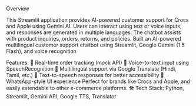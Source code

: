 Overview

This Streamlit application provides AI-powered customer support for Crocs and Apple using Gemini AI. Users can interact using text or voice inputs, and responses are generated in multiple languages. The chatbot assists with product inquiries, orders, returns, and policies. Built an AI-powered multilingual customer support chatbot using Streamlit, Google Gemini (1.5 Flash), and voice recognition 

Features:
 🔹 Real-time order tracking (mock API)
 🔹 Voice-to-text input using SpeechRecognition
 🔹 Multilingual support via Google Translate (Hindi, Tamil, etc.)
 🔹 Text-to-speech responses for better accessibility
 🔹 WhatsApp-style UI experience
Perfect for brands like Crocs and Apple, and easily extendable to other e-commerce platforms.
🛠️ Tech Stack: Python, Streamlit, Gemini API, Google TTS, Translator


